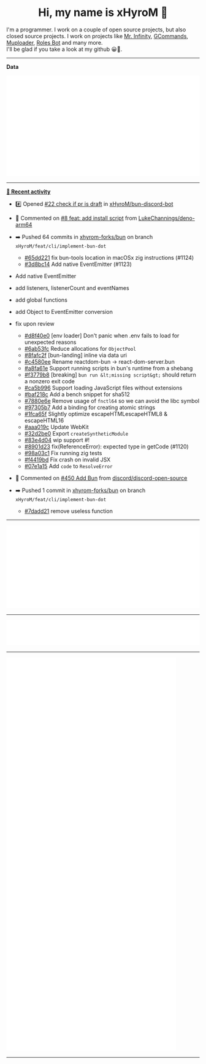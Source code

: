 <p align="center">
    <!-- <img src="https://avatars.githubusercontent.com/u/56601352" width="192" alt="hyro's pfp" /> -->
    <h1 align="center">Hi, my name is xHyroM 👋</h1>
</p>

I'm a programmer. I work on a couple of open source projects, but also closed source projects. I work on projects like [Mr. Infinity](https://discord.com/oauth2/authorize?client_id=720321585625694239&scope=bot%20applications.commands&permissions=8&redirect_uri=https://blobs.gq/imanager&prompt=consent&response_type=code), [GCommands](https://github.com/Garlic-Team/GCommands), [Muploader](https://github.com/xHyroM/Muploader), [Roles Bot](https://github.com/xHyroM/roles-bot) and many more.  
I'll be glad if you take a look at my github 😀👀.

___
**Data**

<img src="https://github.com/xHyroM/xHyroM/blob/master/.cache/base.svg">

___

**[📰 Recent activity](https://github.com/xHyroM)**
* #️⃣ Opened [#22 check if pr is draft](https://github.com/xHyroM/bun-discord-bot/issues/22) in [xHyroM/bun-discord-bot](https://github.com/xHyroM/bun-discord-bot)
* 💬 Commented on [#8 feat: add install script](https://github.com/LukeChannings/deno-arm64/issues/8) from [LukeChannings/deno-arm64](https://github.com/LukeChannings/deno-arm64)
* ➡️ Pushed 64 commits in [xhyrom-forks/bun](https://github.com/xhyrom-forks/bun) on branch `xHyroM/feat/cli/implement-bun-dot`
  * [#65dd221](https://github.com/xhyrom-forks/bun/commit/65dd221) fix bun-tools location in macOSx zig instructions (#1124)
  * [#3d8bc14](https://github.com/xhyrom-forks/bun/commit/3d8bc14) Add native EventEmitter (#1123)

* Add native EventEmitter

* add listeners, listenerCount and eventNames

* add global functions

* add Object to EventEmitter conversion

* fix upon review
  * [#d8f40e0](https://github.com/xhyrom-forks/bun/commit/d8f40e0) [env loader] Don&#39;t panic when .env fails to load for unexpected reasons
  * [#6ab53fc](https://github.com/xhyrom-forks/bun/commit/6ab53fc) Reduce allocations for `ObjectPool`
  * [#8fafc2f](https://github.com/xhyrom-forks/bun/commit/8fafc2f) [bun-landing] inline via data uri
  * [#c4580ee](https://github.com/xhyrom-forks/bun/commit/c4580ee) Rename reactdom-bun -&gt; react-dom-server.bun
  * [#a8fa61e](https://github.com/xhyrom-forks/bun/commit/a8fa61e) Support running scripts in bun&#39;s runtime from a shebang
  * [#f3779b8](https://github.com/xhyrom-forks/bun/commit/f3779b8) [breaking] `bun run &lt;missing script&gt;` should return a nonzero exit code
  * [#ca5b996](https://github.com/xhyrom-forks/bun/commit/ca5b996) Support loading JavaScript files without extensions
  * [#baf218c](https://github.com/xhyrom-forks/bun/commit/baf218c) Add a bench snippet for sha512
  * [#7880e6e](https://github.com/xhyrom-forks/bun/commit/7880e6e) Remove usage of `fnctl64` so we can avoid the libc symbol
  * [#97305b7](https://github.com/xhyrom-forks/bun/commit/97305b7) Add a binding for creating atomic strings
  * [#1fca65f](https://github.com/xhyrom-forks/bun/commit/1fca65f) Slightly optimize escapeHTMLescapeHTML8 &amp; escapeHTML16
  * [#aaa019c](https://github.com/xhyrom-forks/bun/commit/aaa019c) Update WebKit
  * [#32d2be0](https://github.com/xhyrom-forks/bun/commit/32d2be0) Export `createSyntheticModule`
  * [#83e4d04](https://github.com/xhyrom-forks/bun/commit/83e4d04) wip support #!
  * [#8901d23](https://github.com/xhyrom-forks/bun/commit/8901d23) fix(ReferenceError): expected type in getCode (#1120)
  * [#98a03c1](https://github.com/xhyrom-forks/bun/commit/98a03c1) Fix running zig tests
  * [#f4419bd](https://github.com/xhyrom-forks/bun/commit/f4419bd) Fix crash on invalid JSX
  * [#07e1a15](https://github.com/xhyrom-forks/bun/commit/07e1a15) Add `code` to `ResolveError`
* 💬 Commented on [#450 Add Bun](https://github.com/discord/discord-open-source/issues/450) from [discord/discord-open-source](https://github.com/discord/discord-open-source)
* ➡️ Pushed 1 commit in [xhyrom-forks/bun](https://github.com/xhyrom-forks/bun) on branch `xHyroM/feat/cli/implement-bun-dot`
  * [#7dadd21](https://github.com/xhyrom-forks/bun/commit/7dadd21) remove useless function


___

<img src="https://github.com/xHyroM/xHyroM/blob/master/.cache/isocalendar.svg">

___

<img src="https://github.com/xHyroM/xHyroM/blob/master/.cache/languages.svg">

___

<img src="https://github.com/xHyroM/xHyroM/blob/master/.cache/achievements.svg">

___
